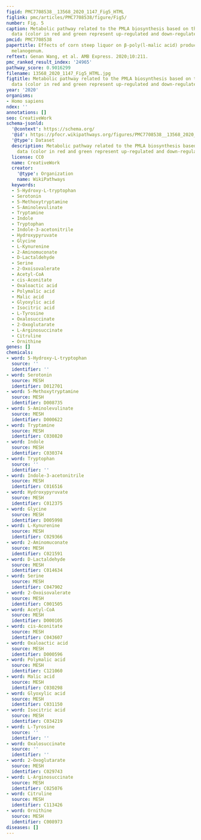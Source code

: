 ```yaml
---
figid: PMC7708538__13568_2020_1147_Fig5_HTML
figlink: pmc/articles/PMC7708538/figure/Fig5/
number: Fig. 5
caption: Metabolic pathway related to the PMLA biosynthesis based on the metabolomics
  data (color in red and green represent up-regulated and down-regulated metabolites)
pmcid: PMC7708538
papertitle: Effects of corn steep liquor on β-poly(l-malic acid) production in Aureobasidium
  melanogenum.
reftext: Genan Wang, et al. AMB Express. 2020;10:211.
pmc_ranked_result_index: '24965'
pathway_score: 0.9016299
filename: 13568_2020_1147_Fig5_HTML.jpg
figtitle: Metabolic pathway related to the PMLA biosynthesis based on the metabolomics
  data (color in red and green represent up-regulated and down-regulated metabolites)
year: '2020'
organisms:
- Homo sapiens
ndex: ''
annotations: []
seo: CreativeWork
schema-jsonld:
  '@context': https://schema.org/
  '@id': https://pfocr.wikipathways.org/figures/PMC7708538__13568_2020_1147_Fig5_HTML.html
  '@type': Dataset
  description: Metabolic pathway related to the PMLA biosynthesis based on the metabolomics
    data (color in red and green represent up-regulated and down-regulated metabolites)
  license: CC0
  name: CreativeWork
  creator:
    '@type': Organization
    name: WikiPathways
  keywords:
  - 5-Hydroxy-L-tryptophan
  - Serotonin
  - 5-Methoxytryptamine
  - 5-Aminolevulinate
  - Tryptamine
  - Indole
  - Tryptophan
  - Indole-3-acetonitrile
  - Hydroxypyruvate
  - Glycine
  - L-Kynurenine
  - 2-Aminomuconate
  - D-Lactaldehyde
  - Serine
  - 2-Oxoisovalerate
  - Acetyl-CoA
  - cis-Aconitate
  - Oxaloactic acid
  - Polymalic acid
  - Malic acid
  - Glyoxylic acid
  - Isocitric acid
  - L-Tyrosine
  - Oxalosuccinate
  - 2-Oxoglutarate
  - L-Arginosuccinate
  - Citruline
  - Ornithine
genes: []
chemicals:
- word: 5-Hydroxy-L-tryptophan
  source: ''
  identifier: ''
- word: Serotonin
  source: MESH
  identifier: D012701
- word: 5-Methoxytryptamine
  source: MESH
  identifier: D008735
- word: 5-Aminolevulinate
  source: MESH
  identifier: D000622
- word: Tryptamine
  source: MESH
  identifier: C030820
- word: Indole
  source: MESH
  identifier: C030374
- word: Tryptophan
  source: ''
  identifier: ''
- word: Indole-3-acetonitrile
  source: MESH
  identifier: C016516
- word: Hydroxypyruvate
  source: MESH
  identifier: C012375
- word: Glycine
  source: MESH
  identifier: D005998
- word: L-Kynurenine
  source: MESH
  identifier: C029366
- word: 2-Aminomuconate
  source: MESH
  identifier: C021591
- word: D-Lactaldehyde
  source: MESH
  identifier: C014634
- word: Serine
  source: MESH
  identifier: C047902
- word: 2-Oxoisovalerate
  source: MESH
  identifier: C001505
- word: Acetyl-CoA
  source: MESH
  identifier: D000105
- word: cis-Aconitate
  source: MESH
  identifier: C043607
- word: Oxaloactic acid
  source: MESH
  identifier: D000596
- word: Polymalic acid
  source: MESH
  identifier: C121060
- word: Malic acid
  source: MESH
  identifier: C030298
- word: Glyoxylic acid
  source: MESH
  identifier: C031150
- word: Isocitric acid
  source: MESH
  identifier: C034219
- word: L-Tyrosine
  source: ''
  identifier: ''
- word: Oxalosuccinate
  source: ''
  identifier: ''
- word: 2-Oxoglutarate
  source: MESH
  identifier: C029743
- word: L-Arginosuccinate
  source: MESH
  identifier: C025076
- word: Citruline
  source: MESH
  identifier: C113426
- word: Ornithine
  source: MESH
  identifier: C008973
diseases: []
---
```

